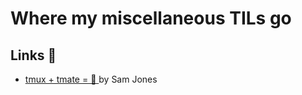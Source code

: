 # Where my miscellaneous TILs go

## Links 🔗

- [ tmux + tmate = 💚 ](https://samljones.com/2017-07-19/remote-pair-tmate-tmux/) by Sam Jones
